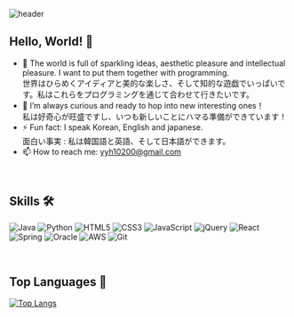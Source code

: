 ![header](https://capsule-render.vercel.app/api?type=waving&color=auto&height=300&section=header&text=Yeong%20Hye&fontSize=90)


## Hello, World! 👋

- 🔭 The world is full of sparkling ideas, aesthetic pleasure and intellectual pleasure. I want to put them together with programming.</br>
世界はひらめくアイディアと美的な楽しさ、そして知的な遊戯でいっぱいです。私はこれらをプログラミングを通じて合わせて行きたいです。
- 🌱 I’m always curious and ready to hop into new interesting ones！</br>
私は好奇心が旺盛ですし、いつも新しいことにハマる準備ができています！
- ⚡ Fun fact: I speak Korean, English and japanese.</br>
面白い事実 : 私は韓国語と英語、そして日本語ができます。
- 📫 How to reach me: yyh10200@gmail.com


<!--
**futureDevvvv/futureDevvvv** is a ✨ _special_ ✨ repository because its `README.md` (this file) appears on your GitHub profile.

Here are some ideas to get you started:

- 🔭 The world is full of sparkling ideas, aesthetic pleasure and intellectual pleasure. I want to put them together through programming
- 🌱 I’m currently learning ...
- 👯 I’m looking to collaborate on ...
- 🤔 I’m looking for help with ...
- 💬 Ask me about ...
- 📫 How to reach me: ...
- 😄 Pronouns: ...
- ⚡ Fun fact: ...
-->

</br>

## Skills 🛠

![Java](https://img.shields.io/badge/java-%23ED8B00.svg?style=for-the-badge&logo=java&logoColor=white) ![Python](https://img.shields.io/badge/python-3670A0?style=for-the-badge&logo=python&logoColor=ffdd54) ![HTML5](https://img.shields.io/badge/html5-%23E34F26.svg?style=for-the-badge&logo=html5&logoColor=white) ![CSS3](https://img.shields.io/badge/css3-%231572B6.svg?style=for-the-badge&logo=css3&logoColor=white) ![JavaScript](https://img.shields.io/badge/javascript-%23323330.svg?style=for-the-badge&logo=javascript&logoColor=%23F7DF1E) ![jQuery](https://img.shields.io/badge/jquery-%230769AD.svg?style=for-the-badge&logo=jquery&logoColor=white) ![React](https://img.shields.io/badge/react-%2320232a.svg?style=for-the-badge&logo=react&logoColor=%2361DAFB) </br>
![Spring](https://img.shields.io/badge/spring-%236DB33F.svg?style=for-the-badge&logo=spring&logoColor=white) ![Oracle](https://img.shields.io/badge/Oracle-F80000?style=for-the-badge&logo=oracle&logoColor=white) ![AWS](https://img.shields.io/badge/AWS-%23FF9900.svg?style=for-the-badge&logo=amazon-aws&logoColor=white) ![Git](https://img.shields.io/badge/git-%23F05033.svg?style=for-the-badge&logo=git&logoColor=white)

</br>

## Top Languages 📝

[![Top Langs](https://github-readme-stats.vercel.app/api/top-langs/?username=futureDevvvv&layout=compact)](https://github.com/anuraghazra/github-readme-stats)
